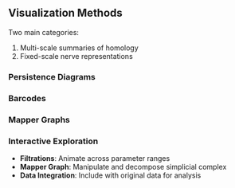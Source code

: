 ## Visualization Methods

Two main categories:

1. Multi-scale summaries of homology
2. Fixed-scale nerve representations


### Persistence Diagrams


### Barcodes


### Mapper Graphs


### Interactive Exploration
- **Filtrations**: Animate across parameter ranges  
- **Mapper Graph**: Manipulate and decompose simplicial complex
- **Data Integration**: Include with original data for analysis


